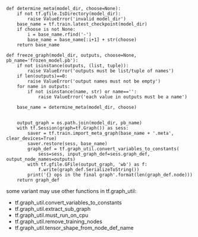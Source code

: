 ```
def determine_meta(model_dir, choose=None):
    if not tf.gfile.IsDirectory(model_dir):
        raise ValueError('invalid model_dir')
    base_name = tf.train.latest_checkpoint(model_dir)
    if choose is not None:
        i = base_name.rfind('-')
        base_name = base_name[:i+1] + str(choose)
    return base_name

def freeze_graph(model_dir, outputs, choose=None, pb_name='frozen_model.pb'):
    if not isinstance(outputs, (list, tuple)):
        raise ValueError('outputs must be list/tuple of names')
    if len(outputs)==0:
        raise ValueError('output names must not be empty')
    for name in outputs:
        if not isinstance(name, str) or name=='':
            raise ValueError('each value in outputs must be a name')

    base_name = determine_meta(model_dir, choose)

    
    output_graph = os.path.join(model_dir, pb_name)
    with tf.Session(graph=tf.Graph()) as sess:
        saver = tf.train.import_meta_graph(base_name + '.meta', clear_devices=True)
        saver.restore(sess, base_name)
        graph_def = tf.graph_util.convert_variables_to_constants(
            sess=sess, input_graph_def=sess.graph_def, output_node_names=outputs)
        with tf.gfile.GFile(output_graph, 'wb') as f:
            f.write(graph_def.SerializeToString())
        print('{} ops in the final graph'.format(len(graph_def.node)))
    return graph_def
```
some variant may use other functions in tf.graph_util:
* tf.graph_util.convert_variables_to_constants
* tf.graph_util.extract_sub_graph
* tf.graph_util.must_run_on_cpu
* tf.graph_util.remove_training_nodes
* tf.graph_util.tensor_shape_from_node_def_name
